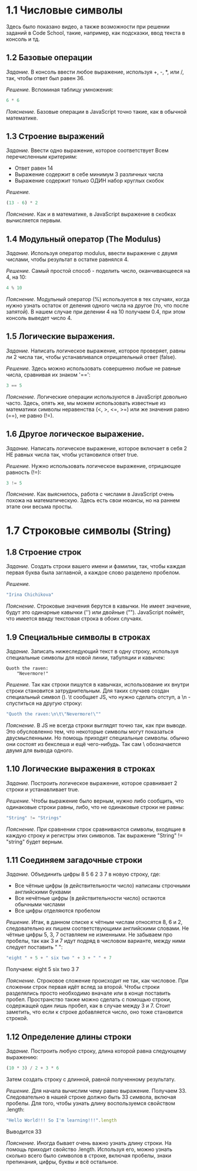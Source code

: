 # 1.1 Числовые символы

Здесь было показано видео, а также возможности при решении заданий в Code School, такие, например, как подсказки, ввод текста в консоль и тд.

## 1.2 Базовые операции

_Задание._
В консоль ввести любое выражение, используя +, -, *, или /, так, чтобы ответ был равен 36.

_Решение._
Вспоминая таблицу умножения:
```javascript
6 * 6
```

_Пояснение._
Базовые операции в JavaScript точно такие, как в обычной математике. 

## 1.3 Строение выражений

_Задание._
Ввести одно выражение, которое соответствует Всем перечисленным критериям:
  * Ответ равен 14
  * Выражение содержит в себе минимум 3 различных числа
  * Выражение содержит только ОДИН набор круглых скобок 

_Решение._
```javascript
(13 - 6) * 2
```

_Пояснение._
Как и в математике, в JavaScript выражение в скобках вычисляется первым.

## 1.4 Модульный оператор (The Modulus)

_Задание._
Используя оператор modulus, ввести выражение с двумя числами, чтобы результат в остатке равнялся 4.

_Решение._
Самый простой способ - поделить число, оканчивающееся на 4, на 10:
```javascript
4 % 10
```

_Пояснение._
Модульный оператор (%) используется в тех случаях, когда нужно узнать остаток от деления одного числа на другое (то, что после запятой). В нашем случае при делении 4 на 10 получаем 0.4, при этом консоль выведет число 4.

## 1.5 Логические выражения.

_Задание._
Написать логическое выражение, которое проверяет, равны ли 2 числа так, чтобы устанавливался отрицательный ответ (false).

_Решение._
Здесь можно использовать совершенно любые не равные числа, сравнивая их знаком '==':
```javascript
3 == 5
```

_Пояснение._
Логические операции используются в JavaScript довольно часто. Здесь, опять же, мы можем использовать известные из математики символы неравенства (<, >, <=, >=) или же значения равно (==), не равно (!=).

## 1.6 Другое логическое выражение.

_Задание._
Написать логическое выражение, которое включает в себя 2 НЕ равных числа так, чтобы установился ответ true.

_Решение._
Нужно использовать логическое выражение, отрицающее равность (!=):
```javascript
3 != 5
```

_Пояснение._
Как выяснилось, работа с числами в JavaScript очень похожа на математическую. Здесь есть свои нюансы, но на раннем этапе они весьма просты.

# 1.7 Строковые символы (String)

## 1.8 Строение строк

_Задание._
Создать строки вашего имени и фамилии, так, чтобы каждая первая буква была заглавной, а каждое слово разделено пробелом. 

_Решение._
```javascript
"Irina Chichikova"
```

_Пояснение._
Строковые значения берутся в кавычки. Не имеет значение, будут это одинарные кавычки ('') или двойные (""). JavaScript поймёт, что имеется ввиду текстовая строка в обоих случаях.

## 1.9 Специальные символы в строках

_Задание._
Записать нижеследующий текст в одну строку, используя специальные символы для новой линии, табуляции и кавычек:
```
Quoth the raven:
    "Nevermore!"
```

_Решение._
Так как строки пишутся в кавычках, использование их внутри строки становится затруднительным. Для таких случаев создан специальный символ (\). \t сообщает JS, что нужно сделать отступ, а \n - спуститься на другую строку:
```javascript
"Quoth the raven:\n\t\"Nevermore!\""
```

_Пояснение._
В JS не всегда строки выглядят точно так, как при выводе. Это обусловленно тем, что некоторые символы могут показаться двусмысленными. Но помощь приходят специальные символы. обычно они состоят из бекслеша и ещё чего-нибудь. Так сам \ обозначается двумя для вывода одного.

## 1.10 Логические выражения в строках

_Задание._
Построить логическое выражение, которое сравнивает 2 строки и устанавливает true.

_Решение._
Чтобы выражение было верным, нужно либо сообщить, что одинаковые строки равны, либо, что не одинаковые строки не равны:
```javascript
"String" != "Strings"
```

_Пояснение._
При сравнении строк сравниваются символы, входящие в каждую строку и регистры этих символов. Так выражение "String" != "string" будет верным.

## 1.11 Соединяем загадочные строки

_Задание._
Объединить цифры 8 5 6 2 3 7 в новую строку, где:
  * Все чётные цифры (в действительности число) написаны строчными английскими буквами
  * Все нечётные цифры (в действительности число) остаются обычными числами
  * Все цифры отделяются пробелом

_Решение._
Итак, в данном списке к чётным числам относятся 8, 6 и 2, следовательно их пишем соответствующими английскими словами. Не чётные цифры 5, 3, 7 оставляем не изменными. Не забываем про пробелы, так как 3 и 7 идут подряд в числовом варианте, между ними следует поставить " ":
```javascript
"eight " + 5 + " six two " + 3 + " " + 7
```
Получаем: eight 5 six two 3 7

_Пояснение._
Строковое сложение происходит не так, как числовое. При сложении строк первая идёт вслед за второй. Чтобы строки разделялись просто необходимо вначале или в конце поставить пробел. Пространство также можно сделать с помощью строки, содержащей один лишь пробел, как в случае между 3 и 7. Стоит заметить, что если к строке добавляется число, оно тоже становится строкой.

## 1.12 Определение длины строки

_Задание._
Построить любую строку, длина которой равна следующему выражению: 
```javascript
(10 * 3) / 2 + 3 * 6 
```
Затем создать строку с длинной, равной полученному результату.

_Решение._
Для начала вычислим чему равно выражение. Получаем 33. Следовательно в нашей строке должно быть 33 символа, включая пробелы. Для того, чтобы узнать длину воспользуемся свойством .length:
```javascript
"Hello World!!! So I'm learning!!!".length
```
Выводится 33

_Пояснение._
Иногда бывает очень важно узнать длину строки. На помощь приходит свойство .length. Используя его, можно узнать сколько всего было символов в строке, включая пробелы, знаки препинания, цифры, буквы и всё остальное.